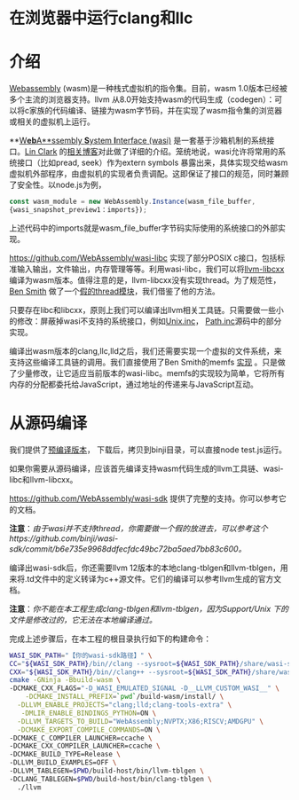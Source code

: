 # 在浏览器中运行clang和llc

# 介绍

[Webassembly](https://webassembly.org/) (wasm)是一种栈式虚拟机的指令集。目前，wasm 1.0版本已经被多个主流的浏览器支持。llvm 从8.0开始支持wasm的代码生成（codegen）：可以将c家族的代码编译、链接为wasm字节码，并在实现了wasm指令集的浏览器或相关的虚拟机上运行。

**[W**eb**A**ssembly **S**ystem **I**nterface (wasi)](https://wasi.dev/) 是一套基于沙箱机制的系统接口。[Lin Clark](https://twitter.com/linclark) 的[相关博客](https://hacks.mozilla.org/2019/03/standardizing-wasi-a-webassembly-system-interface/)对此做了详细的介绍。笼统地说，wasi允许将常用的系统接口（比如pread, seek）作为extern symbols 暴露出来，具体实现交给wasm虚拟机外部程序，由虚拟机的实现者负责调配。这即保证了接口的规范，同时兼顾了安全性。以node.js为例，

```jsx
const wasm_module = new WebAssembly.Instance(wasm_file_buffer,
{wasi_snapshot_preview1：imports});
```

上述代码中的imports就是wasm_file_buffer字节码实际使用的系统接口的外部实现。

https://github.com/WebAssembly/wasi-libc 实现了部分POSIX c接口，包括标准输入输出，文件输出，内存管理等等。利用wasi-libc，我们可以将[llvm-libcxx](https://libcxx.llvm.org/) 编译为wasm版本。值得注意的是，llvm-libcxx没有实现thread。为了规范性，[Ben Smith](https://github.com/binji) 做了一个[假的thread模块](https://github.com/binji/wasi-sdk/commit/b6e735e9968ddfecfdc49bc72ba5aed7bb83c600)，我们借鉴了他的方法。 

只要存在libc和libcxx，原则上我们可以编译出llvm相关工具链。只需要做一些小的修改：屏蔽掉wasi不支持的系统接口，例如[Unix.inc](https://github.com/TuringKi/llvm-project-12-wasi/blob/master/llvm/lib/Support/Unix/Unix.h)， [Path.inc](https://github.com/TuringKi/llvm-project-12-wasi/blob/master/llvm/lib/Support/Unix/Path.inc)源码中的部分实现。

编译出wasm版本的clang,llc,lld之后，我们还需要实现一个虚拟的文件系统，来支持这些编译工具链的调用。我们直接使用了Ben Smith的memfs [实现](https://github.com/binji/llvm-project/tree/master/binji) 。只是做了少量修改，让它适应当前版本的wasi-libc。memfs的实现较为简单，它将所有内存的分配都委托给JavaScript，通过地址的传递来与JavaScript互动。

# 从源码编译

我们提供了[预编译版本](https://github.com/TuringKi/llvm-project-12-wasi/releases/tag/v0.0.1)， 下载后，拷贝到binji目录，可以直接node test.js运行。

如果你需要从源码编译，应该首先编译支持wasm代码生成的llvm工具链、wasi-libc和llvm-libcxx。

https://github.com/WebAssembly/wasi-sdk 提供了完整的支持。你可以参考它的文档。

**注意**：*由于wasi并不支持thread，你需要做一个假的放进去，可以参考这个https://github.com/binji/wasi-sdk/commit/b6e735e9968ddfecfdc49bc72ba5aed7bb83c600。*

编译出wasi-sdk后，你还需要llvm 12版本的本地clang-tblgen和llvm-tblgen，用来将.td文件中的定义转译为c++源文件。它们的编译可以参考llvm生成的官方文档。

**注意**：*你不能在本工程生成clang-tblgen和llvm-tblgen，因为Support/Unix 下的文件是修改过的，它无法在本地编译通过。*

完成上述步骤后，在本工程的根目录执行如下的构建命令：

```bash
WASI_SDK_PATH="【你的wasi-sdk路径】" \
CC="${WASI_SDK_PATH}/bin//clang --sysroot=${WASI_SDK_PATH}/share/wasi-sysroot" \
CXX="${WASI_SDK_PATH}/bin//clang++ --sysroot=${WASI_SDK_PATH}/share/wasi-sysroot" \
cmake -GNinja -Bbuild-wasm \
-DCMAKE_CXX_FLAGS="-D_WASI_EMULATED_SIGNAL -D__LLVM_CUSTOM_WASI__" \
	-DCMAKE_INSTALL_PREFIX=`pwd`/build-wasm/install/ \
  -DLLVM_ENABLE_PROJECTS="clang;lld;clang-tools-extra" \
   -DMLIR_ENABLE_BINDINGS_PYTHON=ON \
  -DLLVM_TARGETS_TO_BUILD="WebAssembly;NVPTX;X86;RISCV;AMDGPU" \
  -DCMAKE_EXPORT_COMPILE_COMMANDS=ON \
-DCMAKE_C_COMPILER_LAUNCHER=ccache \
-DCMAKE_CXX_COMPILER_LAUNCHER=ccache \
-DCMAKE_BUILD_TYPE=Release \
-DLLVM_BUILD_EXAMPLES=OFF \
-DLLVM_TABLEGEN=$PWD/build-host/bin/llvm-tblgen \
-DCLANG_TABLEGEN=$PWD/build-host/bin/clang-tblgen \
  ./llvm
```
